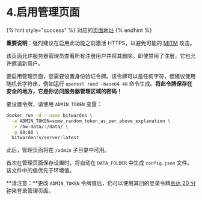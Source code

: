 # 4.启用管理页面

{% hint style="success" %}
对应的[页面地址](https://github.com/dani-garcia/bitwarden_rs/wiki/Enabling-admin-page)
{% endhint %}

**重要说明**：强烈建议在启用此功能之前激活 HTTPS，以避免可能的 [MITM](https://www.jianshu.com/p/a825de42ccbc) 攻击。

该页面允许服务器管理员查看所有注册用户并将其删除。即使禁用了注册，它也允许邀请新用户。

要启用管理页面，您需要设置身份验证令牌。该令牌可以是任何字符，但建议使用随机长字符串，例如运行 `openssl rand -base64 48` 命令生成。**将此令牌保存在安全的地方，它是你访问服务器管理区域的密码！**

要设置令牌，请使用 `ADMIN_TOKEN` 变量：

```bash
docker run -d --name bitwarden \
  -e ADMIN_TOKEN=some_random_token_as_per_above_explanation \
  -v /bw-data/:/data/ \
  -p 80:80 \
  bitwardenrs/server:latest
```

此后，管理页面将在 `/admin` 子目录中可用。

首次在管理页面保存设置时，将自动在 `DATA_FOLDER` 中生成 `config.json` 文件。该文件中的值优先于环境值。

**请注意：**更改 `ADMIN_TOKEN` 令牌值后，仍可以使用其旧的登录令牌[长达 20 分钟](https://github.com/dani-garcia/bitwarden_rs/blob/master/src/api/admin.rs#L87)来登录管理页面。

